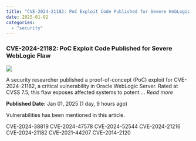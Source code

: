 ```yaml
---
title: "CVE-2024-21182: PoC Exploit Code Published for Severe WebLogic Flaw"
date: 2025-01-02
categories: 
  - "security"
---
```


### CVE-2024-21182: PoC Exploit Code Published for Severe WebLogic Flaw

![](https://upload.cvefeed.io/news/21768/thumbnail.jpg)

A security researcher published a proof-of-concept (PoC) exploit for CVE-2024-21182, a critical vulnerability in Oracle WebLogic Server. Rated at CVSS 7.5, this flaw exposes affected systems to potent ... _Read more_

**Published Date:** Jan 01, 2025 (1 day, 9 hours ago)

Vulnerabilities has been mentioned in this article.

CVE-2024-38819 CVE-2024-47578 CVE-2024-52544 CVE-2024-21216 CVE-2024-21182 CVE-2021-44207 CVE-2014-2120
